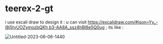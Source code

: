 # teerex-2-gt
i use excali draw to design it : u can visit 
https://excalidraw.com/#json=Yy_-l8j5tyUOZymozbQKh,b3-AA8A_ssz4hBI8e5Q0ug ;
its like : 

![Untitled-2023-06-06-1440](https://github.com/kiShubham/teerex-2-gt/assets/121343665/0f54e610-b5c3-4977-8c41-a1b75c0d71bc)
